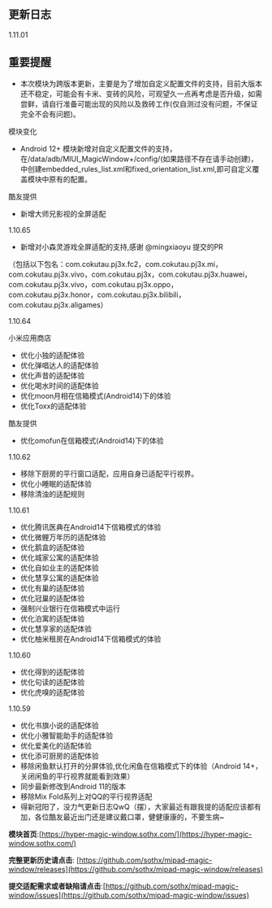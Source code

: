 ## 更新日志

1.11.01

## 重要提醒

- 本次模块为跨版本更新，主要是为了增加自定义配置文件的支持，目前大版本还不稳定，可能会有卡米、变砖的风险，可观望久一点再考虑是否升级，如需尝鲜，请自行准备可能出现的风险以及救砖工作(仅自测过没有问题，不保证完全不会有问题)。

模块变化

- Android 12+ 模块新增对自定义配置文件的支持，在/data/adb/MIUI_MagicWindow+/config/(如果路径不存在请手动创建)，中创建embedded_rules_list.xml和fixed_orientation_list.xml,即可自定义覆盖模块中原有的配置。

酷友提供

- 新增大师兄影视的全屏适配


1.10.65
- 新增对小森灵游戏全屏适配的支持,感谢 @mingxiaoyu 提交的PR

（包括以下包名：com.cokutau.pj3x.fc2，com.cokutau.pj3x.mi，com.cokutau.pj3x.vivo，com.cokutau.pj3x，com.cokutau.pj3x.huawei，com.cokutau.pj3x.vivo，com.cokutau.pj3x.oppo，com.cokutau.pj3x.honor，com.cokutau.pj3x.bilibili，com.cokutau.pj3x.aligames）


1.10.64

小米应用商店

- 优化小独的适配体验
- 优化弹唱达人的适配体验
- 优化声昔的适配体验
- 优化喝水时间的适配体验
- 优化moon月相在信箱模式(Android14)下的体验
- 优化Toxx的适配体验

酷友提供

- 优化omofun在信箱模式(Android14)下的体验


1.10.62

- 移除下厨房的平行窗口适配，应用自身已适配平行视界。
- 优化小睡眠的适配体验
- 移除清浊的适配规则


1.10.61
- 优化腾讯医典在Android14下信箱模式的体验
- 优化微鲤万年历的适配体验
- 优化鹅盒的适配体验
- 优化城家公寓的适配体验
- 优化自如业主的适配体验
- 优化慧享公寓的适配体验
- 优化有巢的适配体验
- 优化冠巢的适配体验
- 强制兴业银行在信箱模式中运行
- 优化泊寓的适配体验
- 优化慧享家的适配体验
- 优化柚米租房在Android14下信箱模式的体验


1.10.60
- 优化得到的适配体验
- 优化句读的适配体验
- 优化虎嗅的适配体验


1.10.59
- 优化书旗小说的适配体验
- 优化小雅智能助手的适配体验
- 优化爱美化的适配体验
- 优化添可厨房的适配体验
- 移除闲鱼默认打开的分屏体验,优化闲鱼在信箱模式下的体验（Android 14+，关闭闲鱼的平行视界就能看到效果）
- 同步最新修改到Android 11的版本
- 移除Mix Fold系列上对QQ的平行视界适配
- 得新冠阳了，没力气更新日志QwQ（摆），大家最近有跟我提的适配应该都有加，各位酷友最近出门还是建议戴口罩，健健康康的，不要生病~


**模块首页**:[https://hyper-magic-window.sothx.com/](https://hyper-magic-window.sothx.com/)


**完整更新历史请点击**: [https://github.com/sothx/mipad-magic-window/releases](https://github.com/sothx/mipad-magic-window/releases)


**提交适配需求或者缺陷请点击**:[https://github.com/sothx/mipad-magic-window/issues](https://github.com/sothx/mipad-magic-window/issues)